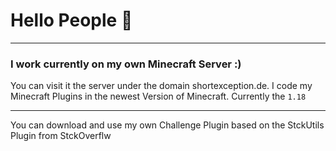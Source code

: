 # Hello People 👋

-------------------------------

### I work currently on my own Minecraft Server :)
You can visit it the server under the domain shortexception.de.
I code my Minecraft Plugins in the newest Version of Minecraft. Currently the `1.18`

-------------------------------

You can download and use my own Challenge Plugin based on the StckUtils Plugin from StckOverflw
